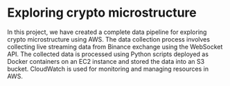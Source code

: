 # Exploring crypto microstructure

In this project, we have created a complete data pipeline for exploring crypto microstructure using AWS. The data collection process involves collecting live streaming data from Binance exchange using the WebSocket API. The collected data is processed using Python scripts deployed as Docker containers on an EC2 instance and stored the data into an S3 bucket. CloudWatch is used for monitoring and managing resources in AWS.
